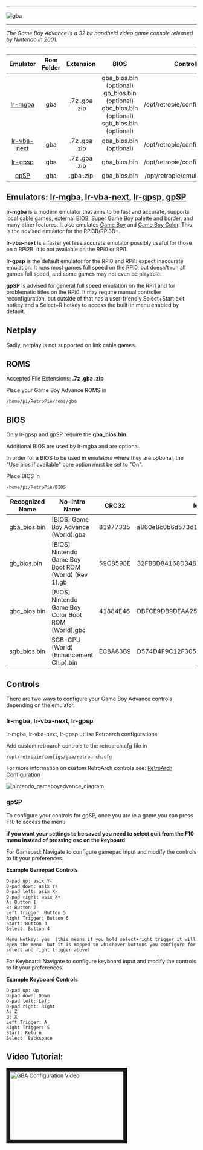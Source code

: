 ***
![gba](https://cloud.githubusercontent.com/assets/10035308/12191989/d423d454-b597-11e5-866f-8aaeec0b88b9.png)
***
_The Game Boy Advance is a 32 bit handheld video game console released by Nintendo in 2001._
***

| Emulator | Rom Folder | Extension | BIOS |  Controller Config |
| :---: | :---: | :---: | :---: | :---: |
| [lr-mgba](https://github.com/libretro/mgba) | gba  | .7z .gba .zip | gba_bios.bin (optional) gb_bios.bin (optional) gbc_bios.bin (optional) sgb_bios.bin (optional) | /opt/retropie/configs/gba/retroarch.cfg |
| [lr-vba-next](https://github.com/libretro/vba-next) | gba  | .7z .gba .zip | gba_bios.bin (optional) | /opt/retropie/configs/gba/retroarch.cfg |
| [lr-gpsp](https://github.com/libretro/gpsp) | gba  | .7z .gba .zip | gba_bios.bin | /opt/retropie/configs/gba/retroarch.cfg |
| [gpSP](https://github.com/DPRCZ/gpsp) | gba  | .gba .zip | gba_bios.bin | /opt/retropie/emulators/gpsp/gpsp.cfg |

## Emulators: [lr-mgba](https://github.com/libretro/mgba), [lr-vba-next](https://github.com/libretro/vba-next), [lr-gpsp](https://github.com/libretro/gpsp), [gpSP](https://github.com/DPRCZ/gpsp)

**lr-mgba** is a modern emulator that aims to be fast and accurate, supports local cable games, external BIOS, Super Game Boy palette and border, and many other features. It also emulates [Game Boy](Game-Boy) and [Game Boy Color](Game-Boy-Color). This is the advised emulator for the RPi3B/RPi3B+.

**lr-vba-next** is a faster yet less accurate emulator possibly useful for those on a RPi2B: it is not available on the RPi0 or RPi1.

**lr-gpsp** is the default emulator for the RPi0 and RPi1: expect inaccurate emulation. It runs most games full speed on the RPi0, but doesn't run all games full speed, and some games may not even be playable.

**gpSP** is advised for general full speed emulation on the RPi1 and for problematic titles on the RPi0. It may require manual controller reconfiguration, but outside of that has a user-friendly Select+Start exit hotkey and a Select+R hotkey to access the built-in menu enabled by default.

## Netplay
Sadly, netplay is not supported on link cable games.

## ROMS
Accepted File Extensions: **.7z .gba .zip**

Place your Game Boy Advance ROMS in 
```
/home/pi/RetroPie/roms/gba
```

## BIOS
Only lr-gpsp and gpSP require the **gba_bios.bin**.

Additional BIOS are used by lr-mgba and are optional.

In order for a BIOS to be used in emulators where they are optional, the "Use bios if available" core option must be set to "On".

Place BIOS in
```
/home/pi/RetroPie/BIOS
```

| Recognized Name | No-Intro Name | CRC32 | MD5 |
|--------------|--------------|--------------|--------------|
| gba_bios.bin | [BIOS] Game Boy Advance (World).gba | 81977335 | a860e8c0b6d573d191e4ec7db1b1e4f6 |
| gb_bios.bin | [BIOS] Nintendo Game Boy Boot ROM (World) (Rev 1).gb | 59C8598E | 32FBBD84168D3482956EB3C5051637F5 |
| gbc_bios.bin | [BIOS] Nintendo Game Boy Color Boot ROM (World).gbc | 41884E46 | DBFCE9DB9DEAA2567F6A84FDE55F9680 |
| sgb_bios.bin | SGB-CPU (World) (Enhancement Chip).bin | EC8A83B9 | D574D4F9C12F305074798F54C091A8B4 |

## Controls

There are two ways to configure your Game Boy Advance controls depending on the emulator.

### lr-mgba, lr-vba-next, lr-gpsp

lr-mgba, lr-vba-next, lr-gpsp utilise Retroarch configurations

Add custom retroarch controls to the retroarch.cfg file in
```shell
/opt/retropie/configs/gba/retroarch.cfg
```
For more information on custom RetroArch controls see: [RetroArch Configuration](RetroArch-Configuration)

![nintendo_gameboyadvance_diagram](https://cloud.githubusercontent.com/assets/10035308/16599631/7f238b14-42c0-11e6-90e0-eac12cb4db3d.png)

### gpSP

To configure your controls for gpSP, once you are in a game you can press F10 to access the menu

**if you want your settings to be saved you need to select quit from the F10 menu instead of pressing esc on the keyboard**

For Gamepad: Navigate to configure gamepad input and modify the controls to fit your preferences.

**Example Gamepad Controls**
```shell
D-pad up: asix Y-
D-pad down: asix Y+
D-pad left: asix X-
D-pad right: asix X+
A: Button 1
B: Button 2
Left Trigger: Button 5
Right Trigger: Button 6
Start: Button 3
Select: Button 4

Menu Hotkey: yes  (this means if you hold select+right trigger it will open the menu- but it is mapped to whichever buttons you configure for select and right trigger above)
```
For Keyboard: Navigate to configure keyboard input and modify the controls to fit your preferences.

**Example Keyboard Controls**
```shell
D-pad up: Up
D-pad down: Down
D-pad left: Left
D-pad right: Right
A: Z
B: X
Left Trigger: A
Right Trigger: S
Start: Return
Select: Backspace
```
## Video Tutorial:

<a href="https://www.youtube.com/watch?v=eM9BB9v9288" target="_blank"><img src="https://i.ytimg.com/vi_webp/eM9BB9v9288/mqdefault.webp" 
alt="GBA Configuration Video" width="300" height="180" border="10" /></a>
